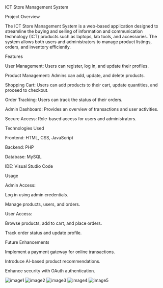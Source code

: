 ICT Store Management System

Project Overview

The ICT Store Management System is a web-based application designed to streamline the buying and selling of information and communication technology (ICT) products such as laptops, lab tools, and accessories. The system allows both users and administrators to manage product listings, orders, and inventory efficiently.


Features

User Management: Users can register, log in, and update their profiles.

Product Management: Admins can add, update, and delete products.

Shopping Cart: Users can add products to their cart, update quantities, and proceed to checkout.

Order Tracking: Users can track the status of their orders.

Admin Dashboard: Provides an overview of transactions and user activities.

Secure Access: Role-based access for users and administrators.

Technologies Used

Frontend: HTML, CSS, JavaScript

Backend: PHP

Database: MySQL

IDE: Visual Studio Code


Usage

Admin Access:

Log in using admin credentials.

Manage products, users, and orders.

User Access:

Browse products, add to cart, and place orders.

Track order status and update profile.

Future Enhancements

Implement a payment gateway for online transactions.

Introduce AI-based product recommendations.

Enhance security with OAuth authentication.

![image1](../images/Screenshot%202025-03-23%20005705.png)
![image2](../images/Screenshot%202025-03-23%20005715.png)
![image3](../images/Screenshot%202025-03-23%20005725.png)
![image4](../images/Screenshot%202025-03-23%20005735.png)
![image5](../images/Screenshot%202025-03-23%20005743.png)
